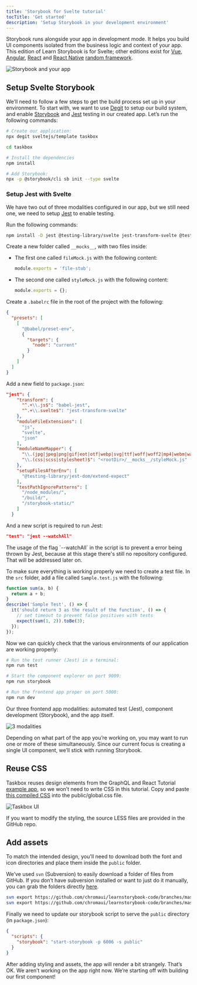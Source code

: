 ```yaml
---
title: 'Storybook for Svelte tutorial'
tocTitle: 'Get started'
description: 'Setup Storybook in your development environment'
---
```


Storybook runs alongside your app in development mode. It helps you build UI components isolated from the business logic and context of your app. This edition of Learn Storybook is for Svelte; other editions exist for [Vue](/intro-to-storybook/vue/en/get-started), [Angular](/intro-to-storybook/angular/en/get-started), [React](/intro-to-storybook/react/en/get-started) and [React Native](/intro-to-storybook/react-native/en/get-started)  [random framework](/intro-to-storybook/random-framework/en/get-started).

![Storybook and your app](/intro-to-storybook/storybook-relationship.jpg)

## Setup Svelte Storybook

We’ll need to follow a few steps to get the build process set up in your environment. To start with, we want to use [Degit](https://github.com/Rich-Harris/degit) to setup our build system, and enable [Storybook](https://storybook.js.org/) and [Jest](https://facebook.github.io/jest/) testing in our created app. Let’s run the following commands:

```bash
# Create our application:
npx degit sveltejs/template taskbox

cd taskbox

# Install the dependencies
npm install

# Add Storybook:
npx -p @storybook/cli sb init --type svelte
```

### Setup Jest with Svelte

We have two out of three modalities configured in our app, but we still need one, we need to setup [Jest](https://facebook.github.io/jest/) to enable testing.

Run the following commands:

```bash
npm install -D jest @testing-library/svelte jest-transform-svelte @testing-library/jest-dom
```

Create a new folder called `__mocks__`, with two files inside:

- The first one called `fileMock.js` with the following content:
  ```javascript
  module.exports = 'file-stub';
  ```
- The second one called `styleMock.js` with the following content:
  ```javascript
  module.exports = {};
  ```

Create a `.babelrc` file in the root of the project with the following:

```json
{
  "presets": [
    [
      "@babel/preset-env",
      {
        "targets": {
          "node": "current"
        }
      }
    ]
  ]
}
```

Add a new field to `package.json`:

```json
"jest": {
    "transform": {
      "^.+\\.js$": "babel-jest",
      "^.+\\.svelte$": "jest-transform-svelte"
    },
    "moduleFileExtensions": [
      "js",
      "svelte",
      "json"
    ],
    "moduleNameMapper": {
      "\\.(jpg|jpeg|png|gif|eot|otf|webp|svg|ttf|woff|woff2|mp4|webm|wav|mp3|m4a|aac|oga)$": "<rootDir>/__mocks__/fileMock.js",
      "\\.(css|scss|stylesheet)$": "<rootDir>/__mocks__/styleMock.js"
    },
    "setupFilesAfterEnv": [
      "@testing-library/jest-dom/extend-expect"
    ],
    "testPathIgnorePatterns": [
      "/node_modules/",
      "/build/",
      "/storybook-static/"
    ]
  }
```

And a new script is required to run Jest:

```json
"test": "jest --watchAll"
```

<div class="aside">The usage of the flag `--watchAll` in the script is to prevent a error being thrown by Jest, because at this stage there's still no repository configured. That will be addressed later on.</div>

To make sure everything is working properly we need to create a test file. In the `src` folder, add a file called `Sample.test.js` with the following:

```javascript
function sum(a, b) {
  return a + b;
}
describe('Sample Test', () => {
  it('should return 3 as the result of the function', () => {
    // set timeout to prevent false positives with tests
    expect(sum(1, 2)).toBe(3);
  });
});
```

Now we can quickly check that the various environments of our application are working properly:

```bash
# Run the test runner (Jest) in a terminal:
npm run test

# Start the component explorer on port 9009:
npm run storybook

# Run the frontend app proper on port 5000:
npm run dev
```

Our three frontend app modalities: automated test (Jest), component development (Storybook), and the app itself.

![3 modalities](/intro-to-storybook/app-three-modalities-svelte.png)

Depending on what part of the app you’re working on, you may want to run one or more of these simultaneously. Since our current focus is creating a single UI component, we’ll stick with running Storybook.

## Reuse CSS

Taskbox reuses design elements from the GraphQL and React Tutorial [example app](https://blog.hichroma.com/graphql-react-tutorial-part-1-6-d0691af25858), so we won’t need to write CSS in this tutorial. Copy and paste [this compiled CSS](https://github.com/chromaui/learnstorybook-code/blob/master/src/index.css) into the public/global.css file.

![Taskbox UI](/intro-to-storybook/ss-browserchrome-taskbox-learnstorybook.png)

<div class="aside">
If you want to modify the styling, the source LESS files are provided in the GitHub repo.
</div>

## Add assets

To match the intended design, you'll need to download both the font and icon directories and place them inside the `public` folder.

<div class="aside">
<p>We’ve used <code>svn</code> (Subversion) to easily download a folder of files from GitHub. If you don’t have subversion installed or want to just do it manually, you can grab the folders directly <a href="https://github.com/chromaui/learnstorybook-code/tree/master/public">here</a>.</p></div>

```bash
svn export https://github.com/chromaui/learnstorybook-code/branches/master/public/icon public/icon
svn export https://github.com/chromaui/learnstorybook-code/branches/master/public/font public/font
```



Finally we need to update our storybook script to serve the `public` directory (in `package.json`):

```json
{
  "scripts": {
    "storybook": "start-storybook -p 6006 -s public"
  }
}
```

After adding styling and assets, the app will render a bit strangely. That’s OK. We aren’t working on the app right now. We’re starting off with building our first component!
